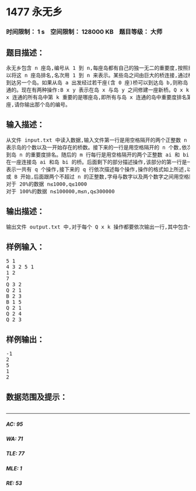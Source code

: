 # 1477 永无乡   
### 时间限制： 1 s&nbsp;&nbsp;&nbsp;&nbsp;空间限制： 128000 KB&nbsp;&nbsp;&nbsp;&nbsp;题目等级： 大师  
## 题目描述：  

<pre>
永无乡包含 n 座岛,编号从 1 到 n,每座岛都有自己的独一无二的重要度,按照重要度可  
以将这 n 座岛排名,名次用 1 到 n 来表示。某些岛之间由巨大的桥连接,通过桥可以从一个岛  
到达另一个岛。如果从岛 a 出发经过若干座(含 0 座)桥可以到达岛 b,则称岛 a 和岛 b 是连  
通的。现在有两种操作:B x y 表示在岛 x 与岛 y 之间修建一座新桥。Q x k 表示询问当前与岛  
x 连通的所有岛中第 k 重要的是哪座岛,即所有与岛 x 连通的岛中重要度排名第 k 小的岛是哪  
座,请你输出那个岛的编号。
</pre>
  
  
## 输入描述：  

<pre>
从文件 input.txt 中读入数据,输入文件第一行是用空格隔开的两个正整数 n 和 m,分别  
表示岛的个数以及一开始存在的桥数。接下来的一行是用空格隔开的 n 个数,依次描述从岛 1  
到岛 n 的重要度排名。随后的 m 行每行是用空格隔开的两个正整数 ai 和 bi,表示一开始就存  
在一座连接岛 ai 和岛 bi 的桥。后面剩下的部分描述操作,该部分的第一行是一个正整数 q,  
表示一共有 q 个操作,接下来的 q 行依次描述每个操作,操作的格式如上所述,以大写字母 Q  
或 B 开始,后面跟两个不超过 n 的正整数,字母与数字以及两个数字之间用空格隔开。  
对于 20%的数据 n≤1000,q≤1000  
对于 100%的数据 n≤100000,m≤n,q≤300000
</pre>
  
  
## 输出描述：  

<pre>
输出文件 output.txt 中,对于每个 Q x k 操作都要依次输出一行,其中包含一个整数,表示所询问岛屿的编号。如果该岛屿不存在,则输出-1。
</pre>
  
  
## 样例输入：  

<pre>
5 1  
4 3 2 5 1  
1 2  
7  
Q 3 2  
Q 2 1  
B 2 3  
B 1 5  
Q 2 1  
Q 2 4  
Q 2 3
</pre>
  
  
## 样例输出：  

<pre>
-1
2
5
1
2
</pre>
  
  
## 数据范围及提示：  

<pre>
</pre>
  
  
***  

##### AC: 95  
##### WA: 71  
##### TLE: 77  
##### MLE: 1  
##### RE: 53  
